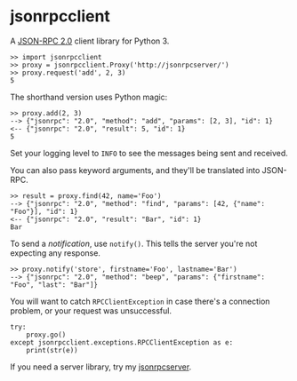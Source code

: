 jsonrpcclient
=============

A [JSON-RPC 2.0](http://www.jsonrpc.org/) client library for Python 3.

    >> import jsonrpcclient
    >> proxy = jsonrpcclient.Proxy('http://jsonrpcserver/')
    >> proxy.request('add', 2, 3)
    5

The shorthand version uses Python magic:

    >> proxy.add(2, 3)
    --> {"jsonrpc": "2.0", "method": "add", "params": [2, 3], "id": 1}
    <-- {"jsonrpc": "2.0", "result": 5, "id": 1}
    5

Set your logging level to ``INFO`` to see the messages being sent and received.

You can also pass keyword arguments, and they'll be translated into JSON-RPC.

    >> result = proxy.find(42, name='Foo')
    --> {"jsonrpc": "2.0", "method": "find", "params": [42, {"name": "Foo"}], "id": 1}
    <-- {"jsonrpc": "2.0", "result": "Bar", "id": 1}
    Bar

To send a *notification*, use ``notify()``. This tells the server you're not
expecting any response.

    >> proxy.notify('store', firstname='Foo', lastname='Bar')
    --> {"jsonrpc": "2.0", "method": "beep", "params": {"firstname": "Foo", "last": "Bar"]}

You will want to catch ``RPCClientException`` in case there's a connection
problem, or your request was unsuccessful.

    try:
        proxy.go()
    except jsonrpcclient.exceptions.RPCClientException as e:
        print(str(e))

If you need a server library, try my
[jsonrpcserver](https://bitbucket.org/beau-barker/jsonrpcserver).

